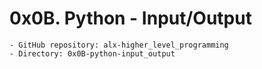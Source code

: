 # 0x0B. Python - Input/Output
    - GitHub repository: alx-higher_level_programming
    - Directory: 0x0B-python-input_output
